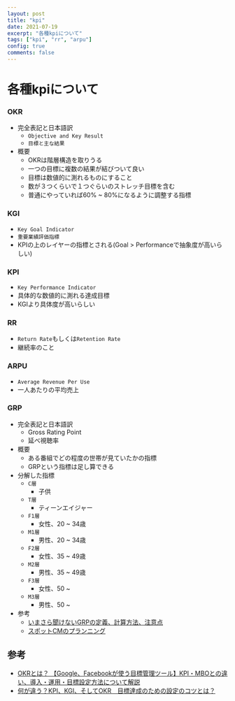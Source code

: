 ```yaml
---
layout: post
title: "kpi"
date: 2021-07-19
excerpt: "各種kpiについて"
tags: ["kpi", "rr", "arpu"]
config: true
comments: false
---
```


# 各種kpiについて

### OKR
 - 完全表記と日本語訳
   - `Objective and Key Result`
   - `目標と主な結果`
 - 概要
   - OKRは階層構造を取りうる
   - 一つの目標に複数の結果が結びついて良い
   - 目標は数値的に測れるものにすること
   - 数が３つくらいで１つぐらいのストレッチ目標を含む
   - 普通にやっていれば60% ~ 80%になるように調整する指標

### KGI
 - `Key Goal Indicator`
 - `重要業績評価指標`
 - KPIの上のレイヤーの指標とされる(Goal > Performanceで抽象度が高いらしい)

### KPI
 - `Key Performance Indicator`
 - 具体的な数値的に測れる達成目標 
 - KGIより具体度が高いらしい

### RR
 - `Return Rate`もしくは`Retention Rate`
 - 継続率のこと

### ARPU
 - `Average Revenue Per Use`
 - 一人あたりの平均売上

### GRP
 - 完全表記と日本語訳
   - Gross Rating Point
   - 延べ視聴率
 - 概要
   - ある番組でどの程度の世帯が見ていたかの指標
   - GRPという指標は足し算できる
 - 分解した指標
   - `C層`
     - 子供
   - `T層`
     - ティーンエイジャー
   - `F1層`
     - 女性、20 ~ 34歳
   - `M1層`
     - 男性、20 ~ 34歳
   - `F2層`
     - 女性、35 ~ 49歳
   - `M2層`
     - 男性、35 ~ 49歳
   - `F3層`
     - 女性、50 ~
   - `M3層`
     - 男性、50 ~
 - 参考
   - [いまさら聞けないGRPの定義、計算方法、注意点](https://magellan.xica.net/column/grp-101/)
   - [スポットCMのプランニング](https://www.television-ad.com/planning/)
  

## 参考
 - [OKRとは？ 【Google、Facebookが使う目標管理ツール】KPI・MBOとの違い、導入・運用・目標設定方法について解説](https://www.kaonavi.jp/dictionary/okr/)
 - [何が違う？KPI、KGI、そしてOKR　目標達成のための設定のコツとは？](https://data.wingarc.com/what-is-kpi-kgi-3956)
